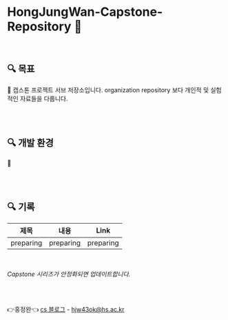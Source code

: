 # HongJungWan-Capstone-Repository 🚀

<br>

## 🔍 목표

🔹 캡스톤 프로젝트 서브 저장소입니다.
organization repository 보다 개인적 및 실험적인 자료들을 다룹니다.

<br><br>


## 🔍 개발 환경

🔹 

<br><br>

## 🔍 기록


|제목|내용|Link|
|------|---|---|
|preparing|preparing|preparing|

<br/>

*Capstone 시리즈가 안정화되면 업데이트합니다.*

<br><br>

👉홍정완👈 [cs 블로그](https://velog.io/@daydream) - hjw43ok@hs.ac.kr<br>

